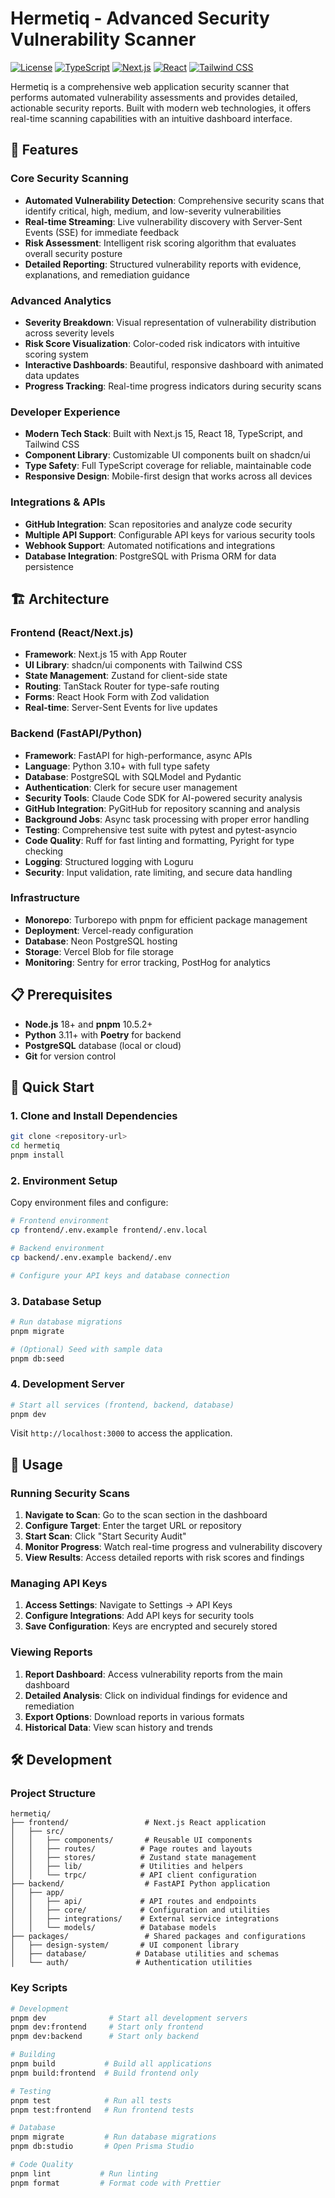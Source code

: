 # Hermetiq - Advanced Security Vulnerability Scanner

[![License](https://img.shields.io/badge/license-MIT-blue.svg)](LICENSE)
[![TypeScript](https://img.shields.io/badge/TypeScript-007ACC?logo=typescript&logoColor=white)](https://www.typescriptlang.org/)
[![Next.js](https://img.shields.io/badge/Next.js-000000?logo=next.js&logoColor=white)](https://nextjs.org/)
[![React](https://img.shields.io/badge/React-61DAFB?logo=react&logoColor=white)](https://reactjs.org/)
[![Tailwind CSS](https://img.shields.io/badge/Tailwind_CSS-38B2AC?logo=tailwind-css&logoColor=white)](https://tailwindcss.com/)

Hermetiq is a comprehensive web application security scanner that performs automated vulnerability assessments and provides detailed, actionable security reports. Built with modern web technologies, it offers real-time scanning capabilities with an intuitive dashboard interface.

## 🚀 Features

### Core Security Scanning
- **Automated Vulnerability Detection**: Comprehensive security scans that identify critical, high, medium, and low-severity vulnerabilities
- **Real-time Streaming**: Live vulnerability discovery with Server-Sent Events (SSE) for immediate feedback
- **Risk Assessment**: Intelligent risk scoring algorithm that evaluates overall security posture
- **Detailed Reporting**: Structured vulnerability reports with evidence, explanations, and remediation guidance

### Advanced Analytics
- **Severity Breakdown**: Visual representation of vulnerability distribution across severity levels
- **Risk Score Visualization**: Color-coded risk indicators with intuitive scoring system
- **Interactive Dashboards**: Beautiful, responsive dashboard with animated data updates
- **Progress Tracking**: Real-time progress indicators during security scans

### Developer Experience
- **Modern Tech Stack**: Built with Next.js 15, React 18, TypeScript, and Tailwind CSS
- **Component Library**: Customizable UI components built on shadcn/ui
- **Type Safety**: Full TypeScript coverage for reliable, maintainable code
- **Responsive Design**: Mobile-first design that works across all devices

### Integrations & APIs
- **GitHub Integration**: Scan repositories and analyze code security
- **Multiple API Support**: Configurable API keys for various security tools
- **Webhook Support**: Automated notifications and integrations
- **Database Integration**: PostgreSQL with Prisma ORM for data persistence

## 🏗️ Architecture

### Frontend (React/Next.js)
- **Framework**: Next.js 15 with App Router
- **UI Library**: shadcn/ui components with Tailwind CSS
- **State Management**: Zustand for client-side state
- **Routing**: TanStack Router for type-safe routing
- **Forms**: React Hook Form with Zod validation
- **Real-time**: Server-Sent Events for live updates

### Backend (FastAPI/Python)
- **Framework**: FastAPI for high-performance, async APIs
- **Language**: Python 3.10+ with full type safety
- **Database**: PostgreSQL with SQLModel and Pydantic
- **Authentication**: Clerk for secure user management
- **Security Tools**: Claude Code SDK for AI-powered security analysis
- **GitHub Integration**: PyGitHub for repository scanning and analysis
- **Background Jobs**: Async task processing with proper error handling
- **Testing**: Comprehensive test suite with pytest and pytest-asyncio
- **Code Quality**: Ruff for fast linting and formatting, Pyright for type checking
- **Logging**: Structured logging with Loguru
- **Security**: Input validation, rate limiting, and secure data handling

### Infrastructure
- **Monorepo**: Turborepo with pnpm for efficient package management
- **Deployment**: Vercel-ready configuration
- **Database**: Neon PostgreSQL hosting
- **Storage**: Vercel Blob for file storage
- **Monitoring**: Sentry for error tracking, PostHog for analytics

## 📋 Prerequisites

- **Node.js** 18+ and **pnpm** 10.5.2+
- **Python** 3.11+ with **Poetry** for backend
- **PostgreSQL** database (local or cloud)
- **Git** for version control

## 🚀 Quick Start

### 1. Clone and Install Dependencies

```bash
git clone <repository-url>
cd hermetiq
pnpm install
```

### 2. Environment Setup

Copy environment files and configure:

```bash
# Frontend environment
cp frontend/.env.example frontend/.env.local

# Backend environment
cp backend/.env.example backend/.env

# Configure your API keys and database connection
```

### 3. Database Setup

```bash
# Run database migrations
pnpm migrate

# (Optional) Seed with sample data
pnpm db:seed
```

### 4. Development Server

```bash
# Start all services (frontend, backend, database)
pnpm dev
```

Visit `http://localhost:3000` to access the application.

## 📖 Usage

### Running Security Scans

1. **Navigate to Scan**: Go to the scan section in the dashboard
2. **Configure Target**: Enter the target URL or repository
3. **Start Scan**: Click "Start Security Audit"
4. **Monitor Progress**: Watch real-time progress and vulnerability discovery
5. **View Results**: Access detailed reports with risk scores and findings

### Managing API Keys

1. **Access Settings**: Navigate to Settings → API Keys
2. **Configure Integrations**: Add API keys for security tools
3. **Save Configuration**: Keys are encrypted and securely stored

### Viewing Reports

1. **Report Dashboard**: Access vulnerability reports from the main dashboard
2. **Detailed Analysis**: Click on individual findings for evidence and remediation
3. **Export Options**: Download reports in various formats
4. **Historical Data**: View scan history and trends

## 🛠️ Development

### Project Structure

```
hermetiq/
├── frontend/                 # Next.js React application
│   ├── src/
│   │   ├── components/       # Reusable UI components
│   │   ├── routes/          # Page routes and layouts
│   │   ├── stores/          # Zustand state management
│   │   ├── lib/             # Utilities and helpers
│   │   └── trpc/            # API client configuration
├── backend/                  # FastAPI Python application
│   ├── app/
│   │   ├── api/             # API routes and endpoints
│   │   ├── core/            # Configuration and utilities
│   │   ├── integrations/    # External service integrations
│   │   └── models/          # Database models
├── packages/                 # Shared packages and configurations
│   ├── design-system/       # UI component library
│   ├── database/           # Database utilities and schemas
│   └── auth/               # Authentication utilities
```

### Key Scripts

```bash
# Development
pnpm dev              # Start all development servers
pnpm dev:frontend     # Start only frontend
pnpm dev:backend      # Start only backend

# Building
pnpm build           # Build all applications
pnpm build:frontend  # Build frontend only

# Testing
pnpm test            # Run all tests
pnpm test:frontend   # Run frontend tests

# Database
pnpm migrate         # Run database migrations
pnpm db:studio       # Open Prisma Studio

# Code Quality
pnpm lint           # Run linting
pnpm format         # Format code with Prettier
```
